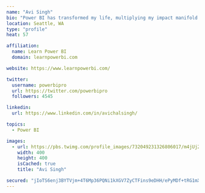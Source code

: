 ```yaml
---
name: "Avi Singh"
bio: "Power BI has transformed my life, multiplying my impact manifold. Now I am on a mission to spread the word and share the knowledge"
location: Seattle, WA
type: "profile"
heat: 57

affiliation:
  name: Learn Power BI
  domain: learnpowerbi.com

website: https://www.learnpowerbi.com/

twitter:
  username: powerbipro
  url: https://twitter.com/powerbipro
  followers: 4545

linkedin:
  url: https://www.linkedin.com/in/avichalsingh/

topics:
  - Power BI

images:
  - url: https://pbs.twimg.com/profile_images/732049231326806017/m4jUj2Lu_400x400.jpg
    width: 400
    height: 400
    isCached: true
    title: "Avi Singh"

secured: "jIoTS6enj3BYTVjm+4T6Mp36PQNi1kXGV7ZyCTFins9eDHH/ePyMDf+tRG1mXDTf52MvxLHKUoby09kbbrgT0sinMCOQx7w3VS43tLn3UoX1OzG5n26ijpoLNGbukAb/7o7Le1M4gcUTW9JasIQ8/nlHOrZkINjXFCwIUSYR6AHs0ntUg5Myc5sWdalzHEq1XaPTH0zTJlG19cF7n9/nx8SzXRcZU1IUJYYxGRwaGKX50sU3V05jMV53ZWPoNFmQdgjFni0gpYK//daaCd69TGoZLxKFY00Fc/6UDjfCZyT/xMn0RFKQc9PL/d6iQS1RFc6+PvpgxwXcDiNxXAICQnBIvpt3dIYsoKN8RMrnh76I5Ir7i7X1wLlaSlpZe19aIGEFp0YorbCjowYnEGageklMM2INDByyJs8YJqTohoo=;kMqlAKrvV/b07mum4zRnFA=="
---
```


